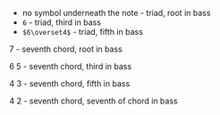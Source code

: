 - no symbol underneath the note - triad, root in bass
- `6` - triad, third in bass
- `$6\overset4$` - triad, fifth in bass
 
7 - seventh chord, root in bass
 
 
6
5 - seventh chord, third in bass
 
 
4
3 - seventh chord, fifth in bass
 
 
4
2 - seventh chord, seventh of chord in bass
